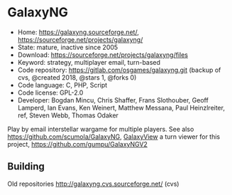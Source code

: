 # GalaxyNG

- Home: https://galaxyng.sourceforge.net/, https://sourceforge.net/projects/galaxyng/
- State: mature, inactive since 2005
- Download: https://sourceforge.net/projects/galaxyng/files
- Keyword: strategy, multiplayer email, turn-based
- Code repository: https://gitlab.com/osgames/galaxyng.git (backup of cvs, @created 2018, @stars 1, @forks 0)
- Code language: C, PHP, Script
- Code license: GPL-2.0
- Developer: Bogdan Mincu, Chris Shaffer, Frans Slothouber, Geoff Lamperd, Ian Evans, Ken Weinert, Matthew Messana, Paul Heinzlreiter, ref, Steven Webb, Thomas Odaker

Play by email interstellar wargame for multiple players.
See also https://github.com/scumola/GalaxyNG, [GalaxyView](https://sourceforge.net/projects/galaxyview/) a turn viewer for this project, https://github.com/gumpu/GalaxyNGV2

## Building

Old repositories http://galaxyng.cvs.sourceforge.net/ (cvs)